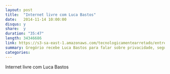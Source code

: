```yaml
---
layout: post
title:  "Internet livre com Luca Bastos"
date:   2014-11-14 10:00:00
disqus: y
share:  y
duration: "35:47"
length: 34346686
link: https://s3-sa-east-1.amazonaws.com/tecnologicamentearretado/entrevistas/002-luca_bastos/002-luca_bastos128.mp3
summary: Gregório recebe Luca Bastos para falar sobre privacidade, segurança e políticas de controle da Internet
categories: 
---
```


Internet livre com Luca Bastos

<audio src="https://s3-sa-east-1.amazonaws.com/tecnologicamentearretado/entrevistas/002-luca_bastos/002-luca_bastos128.mp3" preload="none" />

Baixe o áudio desta conversa [aqui](https://s3-sa-east-1.amazonaws.com/tecnologicamentearretado/entrevistas/002-luca_bastos/002-luca_bastos128.mp3).

Entrevista por [Gregório Melo](https://twitter.com/gregoriomelo)

Música de entrada e edição de áudio por [Marco Valtas](https://twitter.com/mavcunha)

Notas:

- Marco Civil:
  - [O sucesso do Marco Civil e a força da pressão popular](http://blogs.estadao.com.br/codigo-aberto/o-sucesso-do-marco-civil-e-a-forca-da-pressao-popular)
  - [Marco Civil](http://marcocivil.org.br)
  - [A web que eu quero é a que me permite dizer o que eu penso](http://blogs.estadao.com.br/link/a-web-que-eu-quero-nnenna-nwakanma-entrevista-nigeria)
- Pessoas citadas
  - [Edward Snowden](https://edwardsnowden.com)
  - [Aaron Swartz](http://www.aaronsw.com)
- [GPG](https://www.gnupg.org)
- [Tor](https://www.torproject.org)
- [Livro "The Snowden Files", por Luke Harding](http://bookshop.theguardian.com/snowden-files-2.html)
- [Spark](http://spark.apache.org)
